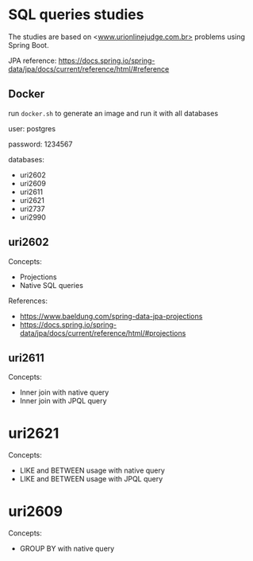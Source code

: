 # SQL queries studies

The studies are based on <www.urionlinejudge.com.br> problems using Spring Boot.

JPA reference: <https://docs.spring.io/spring-data/jpa/docs/current/reference/html/#reference>

## Docker

run `docker.sh` to generate an image and run it with all databases

user: postgres

password: 1234567

databases:
- uri2602
- uri2609
- uri2611
- uri2621
- uri2737
- uri2990

## uri2602

Concepts:
- Projections
- Native SQL queries

References:
- <https://www.baeldung.com/spring-data-jpa-projections>
- <https://docs.spring.io/spring-data/jpa/docs/current/reference/html/#projections>

## uri2611

Concepts:
- Inner join with native query
- Inner join with JPQL query

# uri2621

Concepts:
- LIKE and BETWEEN usage with native query
- LIKE and BETWEEN usage with JPQL query

# uri2609

Concepts:
- GROUP BY with native query
